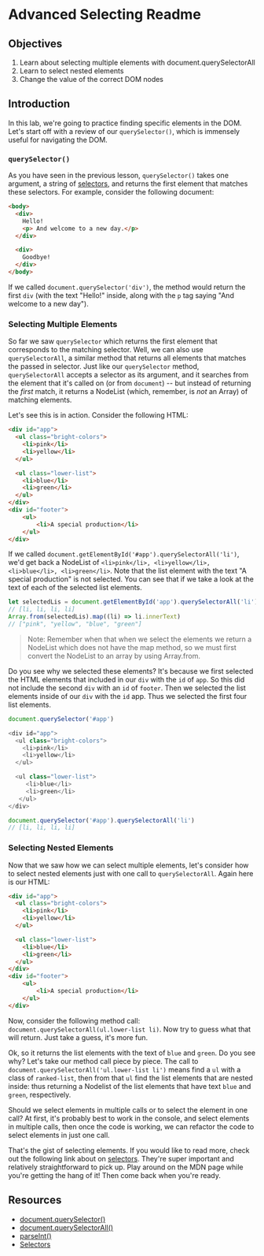 # Advanced Selecting Readme

## Objectives

1. Learn about selecting multiple elements with document.querySelectorAll
2. Learn to select nested elements
2. Change the value of the correct DOM nodes

## Introduction

In this lab, we're going to practice finding specific elements in the DOM. Let's start off with a review of our `querySelector()`, which is immensely useful for navigating the DOM.

### `querySelector()`

As you have seen in the previous lesson, `querySelector()` takes one argument, a string of [selectors](https://developer.mozilla.org/en-US/docs/Web/Guide/CSS/Getting_Started/Selectors), and returns the first element that matches these selectors. For example, consider the following document:

``` html
<body>
  <div>
    Hello!
    <p> And welcome to a new day.</p>
  </div>

  <div>
    Goodbye!
  </div>
</body>
```

If we called `document.querySelector('div')`, the method would return the first `div` (with the text "Hello!" inside, along with the `p` tag saying "And welcome to a new day").

### Selecting Multiple Elements

So far we saw `querySelector` which returns the first element that corresponds to the matching selector.  Well, we can also use `querySelectorAll`, a similar method that returns all elements that matches the passed in selector.   Just like our `querySelector` method, `querySelectorAll` accepts a selector as its argument, and it searches from the element that it's called on (or from `document`) -- but instead of returning the _first_ match, it returns a NodeList (which, remember, is _not_ an Array) of matching elements.

Let's see this is in action.  Consider the following HTML:

``` html
<div id="app">
  <ul class="bright-colors">
    <li>pink</li>
    <li>yellow</li>
  </ul>

  <ul class="lower-list">
    <li>blue</li>
    <li>green</li>
  </ul>
</div>
<div id="footer">
	<ul>
		<li>A special production</li>
	</ul>
</div>

```

If we called `document.getElementById('#app').querySelectorAll('li')`, we'd get back a NodeList of `<li>pink</li>, <li>yellow</li>, <li>blue</li>, <li>green</li>`.  Note that the list element with the text "A special production" is not selected.  You can see that if we take a look at the text of each of the selected list elements.

```js
let selectedLis = document.getElementById('app').querySelectorAll('li')
// [li, li, li, li]
Array.from(selectedLis).map((li) => li.innerText)
// ["pink", "yellow", "blue", "green"]
```
> Note: Remember when that when we select the elements we return a NodeList which does not have the map method, so we must first convert the NodeList to an array by using Array.from.

Do you see why we selected these elements?  It's because we first selected the HTML elements that included in our `div` with the `id` of `app`.  So this did not include the second `div` with an `id` of `footer`.  Then we selected the list elements inside of our `div` with the `id` app.  Thus we selected the first four list elements.

```js
document.querySelector('#app')

<div id="app">
  <ul class="bright-colors">
    <li>pink</li>
    <li>yellow</li>
  </ul>

  <ul class="lower-list">
     <li>blue</li>
     <li>green</li>
   </ul>
</div>

document.querySelector('#app').querySelectorAll('li')
// [li, li, li, li]
```

### Selecting Nested Elements

Now that we saw how we can select multiple elements, let's consider how to select nested elements just with one call to `querySelectorAll`.  Again here is our HTML:

``` html
<div id="app">
  <ul class="bright-colors">
    <li>pink</li>
    <li>yellow</li>
  </ul>

  <ul class="lower-list">
    <li>blue</li>
    <li>green</li>
  </ul>
</div>
<div id="footer">
	<ul>
		<li>A special production</li>
	</ul>
</div>

```

 Now, consider the following method call: `document.querySelectorAll(ul.lower-list li)`.  Now try to guess what that will return.  Just take a guess, it's more fun.  

Ok, so it returns the list elements with the text of `blue` and `green`.  Do you see why?  Let's take our method call piece by piece.  The call to `document.querySelectorAll('ul.lower-list li')` means find a `ul` with a class of `ranked-list`, then from that `ul` find the list elements that are nested inside: thus returning a Nodelist of the list elements that have text `blue` and `green`, respectively.  

Should we select elements in multiple calls or to select the element in one call?  At first, it's probably best to work in the console, and select elements in multiple calls, then once the code is working, we can refactor the code to select elements in just one call.

That's the gist of selecting elements.  If you would like to read more, check out the following link about on [selectors](https://developer.mozilla.org/en-US/docs/Web/Guide/CSS/Getting_Started/Selectors). They're super important and relatively straightforward to pick up. Play around on the MDN page while you're getting the hang of it! Then come back when you're ready.

## Resources

- [document.querySelector()](https://developer.mozilla.org/en-US/docs/Web/API/Document/querySelector)
- [document.querySelectorAll()](https://developer.mozilla.org/en-US/docs/Web/API/Document/querySelectorAll)
- [parseInt()](https://developer.mozilla.org/en-US/docs/Web/JavaScript/Reference/Global_Objects/parseInt)
- [Selectors](https://developer.mozilla.org/en-US/docs/Web/Guide/CSS/Getting_Started/Selectors)
